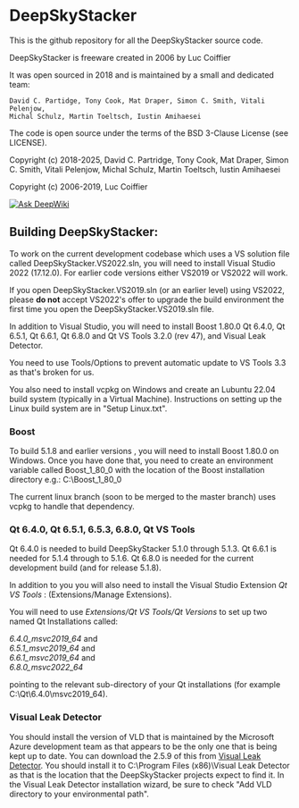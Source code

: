 DeepSkyStacker
==============

This is the github repository for all the DeepSkyStacker source code.

DeepSkyStacker is freeware created in 2006 by Luc Coiffier

It was open sourced in 2018 and is maintained by a small and dedicated team:

	David C. Partidge, Tony Cook, Mat Draper, Simon C. Smith, Vitali Pelenjow,
	Michal Schulz, Martin Toeltsch, Iustin Amihaesei

The code is open source under the terms of the BSD 3-Clause License (see LICENSE).

Copyright (c) 2018-2025, David C. Partridge, Tony Cook, Mat Draper,
					Simon C. Smith, Vitali Pelenjow, Michal Schulz,
					Martin Toeltsch, Iustin Amihaesei

Copyright (c) 2006-2019, Luc Coiffier 

[![Ask DeepWiki](https://deepwiki.com/badge.svg)](https://deepwiki.com/deepskystacker/DSS)
					
Building DeepSkyStacker:
------------------------

To work on the current development codebase which uses a VS solution file called DeepSkyStacker.VS2022.sln,
you will need to install Visual Studio 2022 (17.12.0).   For earlier code versions either VS2019 or VS2022 will work.

If you open DeepSkyStacker.VS2019.sln (or an earlier level) using VS2022, please **do not** accept VS2022's offer to upgrade the build environment the first time you open the
DeepSkyStacker.VS2019.sln file.

In addition to Visual Studio, you will need to install Boost 1.80.0  Qt 6.4.0, Qt 6.5.1, Qt 6.6.1, Qt 6.8.0 and Qt VS Tools 3.2.0 (rev 47), and Visual Leak Detector.

You need to use Tools/Options to prevent automatic update to VS Tools 3.3 as that's broken for us.

You also need to install vcpkg on Windows and create an Lubuntu 22.04 build system (typically in a Virtual Machine).
Instructions on setting up the Linux build system are in "Setup Linux.txt".

### Boost
To build 5.1.8 and earlier versions , you will need to install Boost 1.80.0 on Windows.
Once you have done that, you need to create an environment
variable called Boost_1_80_0 with the location of the Boost installation directory e.g.:
C:\Boost_1_80_0

The current linux branch (soon to be merged to the master branch) uses vcpkg to handle that dependency.

### Qt 6.4.0, Qt 6.5.1, 6.5.3, 6.8.0, Qt VS Tools
Qt 6.4.0 is needed to build DeepSkyStacker 5.1.0 through 5.1.3.  Qt 6.6.1 is needed for 5.1.4 through to 5.1.6.    Qt 6.8.0 is needed for the current development build (and for release 5.1.8).

In addition to you you will also need to install the Visual Studio Extension *Qt VS Tools* : (Extensions/Manage Extensions).

You will need to use *Extensions/Qt VS Tools/Qt Versions* to set up two named Qt Installations called:

*6.4.0_msvc2019_64* and<br>
*6.5.1_msvc2019_64* and<br>
*6.6.1_msvc2019_64* and<br>
*6.8.0_msvc2022_64* 
	
pointing to the relevant sub-directory of your Qt installations (for example C:\Qt\6.4.0\msvc2019_64).

### Visual Leak Detector
You should install the version of VLD that is maintained by the Microsoft Azure development team as that appears to be the only
one that is being kept up to date.
You can download the 2.5.9 of this from [Visual Leak Detector](https://github.com/Azure/vld/releases/tag/v2.5.9).
You should install it to C:\Program Files (x86)\Visual Leak Detector as that is the location that the DeepSkyStacker projects expect to find it.
In the Visual Leak Detector installation wizard, be sure to check "Add VLD directory to your environmental path".

